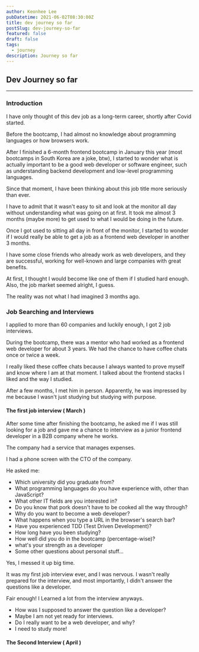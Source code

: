 ```yaml
---
author: Keonhee Lee
pubDatetime: 2021-06-02T08:30:00Z
title: dev journey so far
postSlug: dev-journey-so-far
featured: false
draft: false
tags:
  - journey
description: Journey so far
---
```


## Dev Journey so far

---

### Introduction

I have only thought of this dev job as a long-term career, shortly after Covid started.

Before the bootcamp, I had almost no knowledge about programming languages or how browsers work.

After I finished a 6-month frontend bootcamp in January this year (most bootcamps in South Korea are a joke, btw), I started to wonder what is actually important to be a good web developer or software engineer, such as understanding backend development and low-level programming languages.

Since that moment, I have been thinking about this job title more seriously than ever.

I have to admit that it wasn't easy to sit and look at the monitor all day without understanding what was going on at first. It took me almost 3 months (maybe more) to get used to what I would be doing in the future.

Once I got used to sitting all day in front of the monitor, I started to wonder if I would really be able to get a job as a frontend web developer in another 3 months.

I have some close friends who already work as web developers, and they are successful, working for well-known and large companies with great benefits.

At first, I thought I would become like one of them if I studied hard enough. Also, the job market seemed alright, I guess.

The reality was not what I had imagined 3 months ago.

### Job Searching and Interviews

I applied to more than 60 companies and luckily enough, I got 2 job interviews.

During the bootcamp, there was a mentor who had worked as a frontend web developer for about 3 years. We had the chance to have coffee chats once or twice a week.

I really liked these coffee chats because I always wanted to prove myself and know where I am at that moment. I talked about the frontend stacks I liked and the way I studied.

After a few months, I met him in person. Apparently, he was impressed by me because I wasn't just studying but studying with purpose.

#### The first job interview ( March )

After some time after finishing the bootcamp, he asked me if I was still looking for a job and gave me a chance to interview as a junior frontend developer in a B2B company where he works.

The company had a service that manages expenses.

I had a phone screen with the CTO of the company.

He asked me:

- Which university did you graduate from?
- What programming languages do you have experience with, other than JavaScript?
- What other IT fields are you interested in?
- Do you know that pork doesn't have to be cooked all the way through?
- Why do you want to become a web developer?
- What happens when you type a URL in the browser's search bar?
- Have you experienced TDD (Test Driven Development)?
- How long have you been studying?
- How well did you do in the bootcamp (percentage-wise)?
- what's your strength as a developer
- Some other questions about personal stuff...

Yes, I messed it up big time.

It was my first job interview ever, and I was nervous. I wasn't really prepared for the interview, and most importantly, I didn't answer the questions like a developer.

Fair enough! I Learned a lot from the interview anyways.

- How was I supposed to answer the question like a developer?
- Maybe I am not yet ready for interviews.
- Do I really want to be a web developer, and why?
- I need to study more!

#### The Second Interview ( April )

<!-- Of course, I have already applied for about 50 companies at that time.

Though, I think my resume was ok. most of companies reject mine. maybe 5 companies left, and i almost gave up. -->
